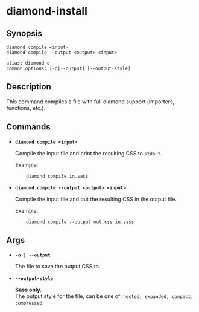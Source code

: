 # diamond-install

## Synopsis
```
diamond compile <input>
diamond compile --output <output> <input>

alias: diamond c
common options: [-o|--output] [--output-style]
```

## Description
This command compiles a file with full diamond support (importers, functions, etc.).

## Commands
* **`diamond compile <input>`** 

  Compile the input file and print the resulting CSS to `stdout`.

  Example:
  ```
      diamond compile in.sass
  ```


* **`diamond compile --output <output> <input>`**

  Compile the input file and put the resulting CSS in the output file.

  Example:
  ```
      diamond compile --output out.css in.sass
  ```



## Args
* **`-o | --output`**

  The file to save the output CSS to.



* **`--output-style`**

  **Sass only.**  
  The output style for the file, can be one of: `nested, expanded, compact, compressed`.